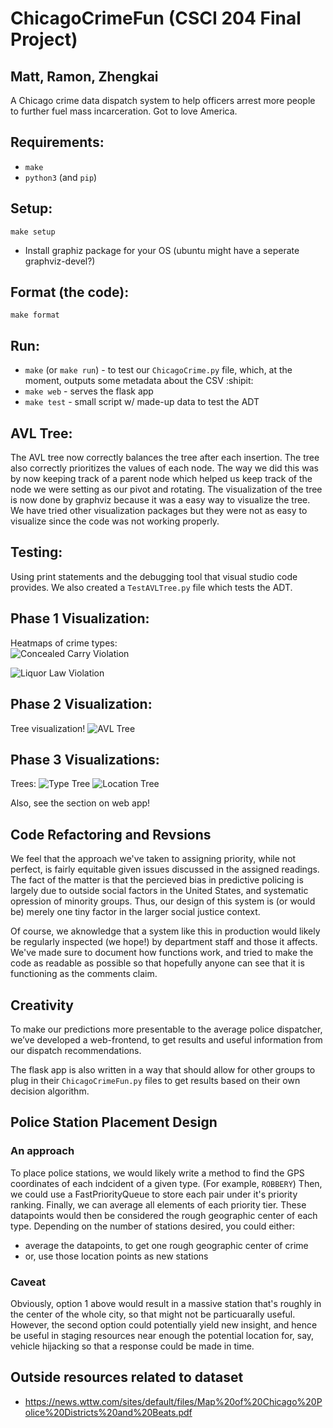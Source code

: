 # ChicagoCrimeFun (CSCI 204 Final Project)
## Matt, Ramon, Zhengkai

A Chicago crime data dispatch system to help officers arrest more people to further fuel mass incarceration. Got to love America. 

## Requirements:
* `make`
* `python3` (and `pip`)

## Setup:
`make setup`
* Install graphiz package for your OS (ubuntu might have a seperate graphviz-devel?)

## Format (the code):
`make format`

## Run:
* `make` (or `make run`) - to test our `ChicagoCrime.py` file, which, at the moment, outputs some metadata about the CSV :shipit:
* `make web` - serves the flask app
* `make test` - small script w/ made-up data to test the ADT

## AVL Tree:
The AVL tree now correctly balances the tree after each insertion. The tree also correctly prioritizes the values of each node.
The way we did this was by now keeping track of a parent node which helped us keep track of the node we were setting as our pivot and rotating.
The visualization of the tree is now done by graphviz because it was a easy way to visualize the tree. We have tried other visualization packages but they were not as easy to visualize since the code was not working properly. 

## Testing:
Using print statements and the debugging tool that visual studio code provides. We also created a `TestAVLTree.py` file which tests the ADT.

## Phase 1 Visualization:

Heatmaps of crime types: <br/>
![Concealed Carry Violation](visualizations/concealed_carry_violation.png)

![Liquor Law Violation](visualizations/liquor_law_violations.png)


## Phase 2 Visualization:

Tree visualization!
![AVL Tree](visualizations/digraph.png)

## Phase 3 Visualizations:

Trees:
![Type Tree](visualizations/type_tree.png)
![Location Tree](visualizations/location_tree.png)

Also, see the section on web app!

## Code Refactoring and Revsions

We feel that the approach we've taken to assigning priority, while not perfect, is fairly equitable given issues discussed in the assigned readings. The fact of the matter is that the percieved bias in predictive policing is largely due to outside social factors in the United States, and systematic opression of minority groups. Thus, our design of this system is (or would be) merely one tiny factor in the larger social justice context. 

Of course, we aknowledge that a system like this in production would likely be regularly inspected (we hope!) by department staff and those it affects. We've made sure to document how functions work, and tried to make the code as readable as possible so that hopefully anyone can see that it is functioning as the comments claim.

## Creativity
To make our predictions more presentable to the average police dispatcher, we’ve developed a web-frontend, to get results and useful information from our dispatch recommendations.

The flask app is also written in a way that should allow for other groups to plug in their `ChicagoCrimeFun.py` files to get results based on their own decision algorithm.

## Police Station Placement Design

### An approach
To place police stations, we would likely write a method to find the GPS coordinates of each indcident of a given type. (For example, `ROBBERY`)
Then, we could use a FastPriorityQueue to store each pair under it's priority ranking.
Finally, we can average all elements of each priority tier. These datapoints would then be considered the rough geographic center of each type. 
Depending on the number of stations desired, you could either:
* average the datapoints, to get one rough geographic center of crime
* or, use those location points as new stations

### Caveat
Obviously, option 1 above would result in a massive station that's roughly in the center of the whole city, so that might not be particuarally useful.
However, the second option could potentially yield new insight, and hence be useful in staging resources near enough the potential location for, say, vehicle hijacking so that a response could be made in time.

## Outside resources related to dataset
* https://news.wttw.com/sites/default/files/Map%20of%20Chicago%20Police%20Districts%20and%20Beats.pdf